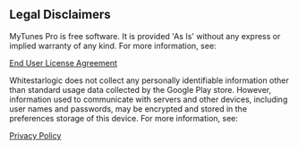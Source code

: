 ## Legal Disclaimers

MyTunes Pro is free software. It is provided \'As Is\' without any express or implied warranty of any kind. For more information, see:

[End User License Agreement](EULA.html)

Whitestarlogic does not collect any personally identifiable information other than standard usage data collected by the Google Play store. However, information used to communicate with servers and other devices, including user names and passwords, may be encrypted and stored in the preferences storage of this device. For more information, see:

[Privacy Policy](PrivacyPolicy.html)
